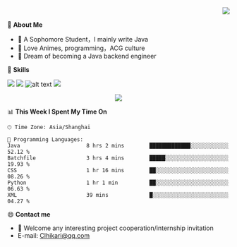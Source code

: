 <a href="#">
  <img align="right" src="https://github-readme-stats.vercel.app/api?username=Clhikari&count_private=true&show_icons=true&theme=tokyonight" />
</a>

<br>

💭 **About Me**

-  🏫 A Sophomore Student，I mainly write Java
-  🍕 Love Animes, programming，ACG culture
-  🌌 Dream of becoming a Java backend engineer

🍉 **Skills**

![](https://img.shields.io/badge/java-c47c1c)
![](https://img.shields.io/badge/-Python-3e74a2?style=flat-square&logo=Python&logoColor=fff)
![alt text](https://img.shields.io/badge/-Linux-000000?style=flat-square&logo=Linux&logoColor=fff)
![](https://img.shields.io/badge/-Docker-2496ED?style=flat-square&logo=Docker&logoColor=fff)

<p align="center">
<img src="https://profile-counter.glitch.me/Clhikari/count.svg" />
</p>

<!--START_SECTION:waka-->
📊 **This Week I Spent My Time On** 

```text
🕑︎ Time Zone: Asia/Shanghai

💬 Programming Languages: 
Java                     8 hrs 2 mins        █████████████░░░░░░░░░░░░   52.12 % 
Batchfile                3 hrs 4 mins        █████░░░░░░░░░░░░░░░░░░░░   19.93 % 
CSS                      1 hr 16 mins        ██░░░░░░░░░░░░░░░░░░░░░░░   08.26 % 
Python                   1 hr 1 min          ██░░░░░░░░░░░░░░░░░░░░░░░   06.63 % 
XML                      39 mins             █░░░░░░░░░░░░░░░░░░░░░░░░   04.27 % 
```


<!--END_SECTION:waka-->

 😄 **Contact me**
- 🚀 Welcome any interesting project cooperation/internship invitation
- E-mail: Clhikari@qq.com
